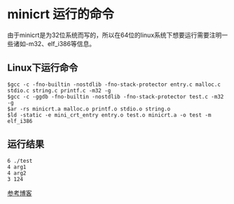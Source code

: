 # minicrt 运行的命令
由于minicrt是为32位系统而写的，所以在64位的linux系统下想要运行需要注明一些诸如-m32、elf_i386等信息。
## Linux下运行命令
```
$gcc -c -fno-builtin -nostdlib -fno-stack-protector entry.c malloc.c stdio.c string.c printf.c -m32 -g
$gcc -c -ggdb -fno-builtin -nostdlib -fno-stack-protector test.c -m32 -g
$ar -rs minicrt.a malloc.o printf.o stdio.o string.o
$ld -static -e mini_crt_entry entry.o test.o minicrt.a -o test -m elf_i386
```

## 运行结果
```$ ./test arg1 arg2 124
6 ./test
4 arg1
4 arg2
3 124
```

[参考博客](https://blog.csdn.net/roger_ranger/article/details/78447366)